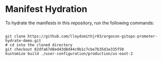 
# Manifest Hydration

To hydrate the manifests in this repository, run the following commands:

```shell

git clone https://github.com/lloydsmithjr03/argocon-gitops-promoter-hydrate-demo.git
# cd into the cloned directory
git checkout 82dfa67d8ed43d8d44c9b1c7cbe7b35d1e335f50
kustomize build ./user-configuration/production/us-east-2
```